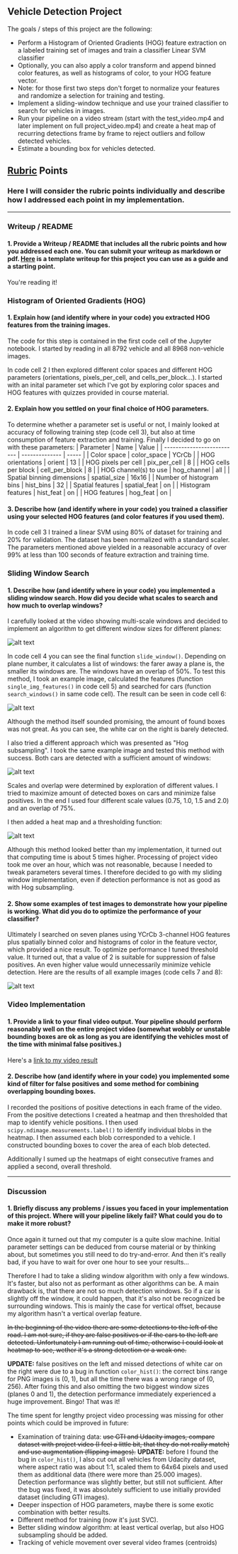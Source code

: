 ## **Vehicle Detection Project**

The goals / steps of this project are the following:

* Perform a Histogram of Oriented Gradients (HOG) feature extraction on a labeled training set of images and train a classifier Linear SVM classifier
* Optionally, you can also apply a color transform and append binned color features, as well as histograms of color, to your HOG feature vector. 
* Note: for those first two steps don't forget to normalize your features and randomize a selection for training and testing.
* Implement a sliding-window technique and use your trained classifier to search for vehicles in images.
* Run your pipeline on a video stream (start with the test_video.mp4 and later implement on full project_video.mp4) and create a heat map of recurring detections frame by frame to reject outliers and follow detected vehicles.
* Estimate a bounding box for vehicles detected.

[//]: # "Image References"
[image1]: ./output_images/Multi_scale.png
[image2]:  ./output_images/Detection_windows.png
[image3]:  ./output_images/Hog_subsampling.png
[image4]:  ./output_images/Heat_map.png
[image5]:  ./output_images/Examples.png
[image6]:  ./output_images/xxx.png
[image7]:  ./output_images/xxx.png

## [Rubric](https://review.udacity.com/#!/rubrics/513/view) Points
### Here I will consider the rubric points individually and describe how I addressed each point in my implementation.  

---
### Writeup / README

#### 1. Provide a Writeup / README that includes all the rubric points and how you addressed each one.  You can submit your writeup as markdown or pdf.  [Here](https://github.com/udacity/CarND-Vehicle-Detection/blob/master/writeup_template.md) is a template writeup for this project you can use as a guide and a starting point.  

You're reading it!

### Histogram of Oriented Gradients (HOG)

#### 1. Explain how (and identify where in your code) you extracted HOG features from the training images.

The code for this step is contained in the first code cell of the Jupyter notebook. I started by reading in all 8792 vehicle and all 8968 non-vehicle images.

In code cell 2 I then explored different color spaces and different HOG parameters (orientations, pixels_per_cell, and cells_per_block...). I started with an inital parameter set which I've got by exploring color spaces and HOG features with quizzes provided in course material.

#### 2. Explain how you settled on your final choice of HOG parameters.

To determine whether a parameter set is useful or not, I mainly looked at accuracy of following training step (code cell 3), but also at time consumption of feature extraction and training. Finally I decided to go on with these parameters:
| Parameter                  | Name           | Value |
| -------------------------- | -------------- | ----- |
| Color space                | color_space    | YCrCb |
| HOG orientations           | orient         | 13    |
| HOG pixels per cell        | pix_per_cell   | 8     |
| HOG cells per block        | cell_per_block | 8     |
| HOG channel(s) to use      | hog_channel    | all   |
| Spatial binning dimensions | spatial_size   | 16x16 |
| Number of histogram bins   | hist_bins      | 32    |
| Spatial features           | spatial_feat   | on    |
| Histogram features         | hist_feat      | on    |
| HOG features               | hog_feat       | on    |

#### 3. Describe how (and identify where in your code) you trained a classifier using your selected HOG features (and color features if you used them).

In code cell 3 I trained a linear SVM using 80% of dataset for training and 20% for validation. The dataset has been normalized with a standard scaler. The parameters mentioned above yielded in a reasonable accuracy of over 99% at less than 100 seconds of feature extraction and training time.

### Sliding Window Search

#### 1. Describe how (and identify where in your code) you implemented a sliding window search.  How did you decide what scales to search and how much to overlap windows?

I carefully looked at the video showing multi-scale windows and decided to implement an algorithm to get different window sizes for different planes:

![alt text][image1]

In code cell 4 you can see the final function `slide_window()`. Depending on plane number, it calculates a list of windows: the farer away a plane is, the smaller its windows are. The windows have an overlap of 50%. To test this method, I took an example image, calculated the features (function `single_img_features()` in code cell 5) and searched for cars (function `search_windows()` in same code cell). The result can be seen in code cell 6:

![alt text][image2]

Although the method itself sounded promising, the amount of found boxes was not great. As you can see, the white car on the right is barely detected.

I also tried a different approach which was presented as "Hog subsampling". I took the same example image and tested this method with success. Both cars are detected with a sufficient amount of windows:

![alt text][image3]

Scales and overlap were determined by exploration of different values. I tried to maximize amount of detected boxes on cars and minimize false positives. In the end I used four different scale values (0.75, 1.0, 1.5 and 2.0) and an overlap of 75%.

I then added a heat map and a thresholding function:

![alt text][image4]

Although this method looked better than my implementation, it turned out that computing time is about 5 times higher. Processing of project video took me over an hour, which was not reasonable, because I needed to tweak parameters several times. I therefore decided to go with my sliding window implementation, even if detection performance is not as good as with Hog subsampling.

#### 2. Show some examples of test images to demonstrate how your pipeline is working.  What did you do to optimize the performance of your classifier?

Ultimately I searched on seven planes using YCrCb 3-channel HOG features plus spatially binned color and histograms of color in the feature vector, which provided a nice result. To optimize performance I tuned threshold value. It turned out, that a value of 2 is suitable for suppression of false positives. An even higher value would unnecessarily minimize vehicle detection. Here are the results of all example images (code cells 7 and 8):

![alt text][image5]



### Video Implementation

#### 1. Provide a link to your final video output.  Your pipeline should perform reasonably well on the entire project video (somewhat wobbly or unstable bounding boxes are ok as long as you are identifying the vehicles most of the time with minimal false positives.)
Here's a [link to my video result](./project_video_final.mp4)


#### 2. Describe how (and identify where in your code) you implemented some kind of filter for false positives and some method for combining overlapping bounding boxes.

I recorded the positions of positive detections in each frame of the video.  From the positive detections I created a heatmap and then thresholded that map to identify vehicle positions.  I then used `scipy.ndimage.measurements.label()` to identify individual blobs in the heatmap.  I then assumed each blob corresponded to a vehicle.  I constructed bounding boxes to cover the area of each blob detected.  

Additionally I sumed up the heatmaps of eight consecutive frames and applied a second, overall threshold.

---

### Discussion

#### 1. Briefly discuss any problems / issues you faced in your implementation of this project.  Where will your pipeline likely fail?  What could you do to make it more robust?

Once again it turned out that my computer is a quite slow machine. Initial parameter settings can be deduced from course material or by thinking about, but sometimes you still need to do try-and-error. And then it's really bad, if you have to wait for over one hour to see your results...

Therefore I had to take a sliding window algorithm with only a few windows. It's faster, but also not as performant as other algorithms can be. A main drawback is, that there are not so much detection windows. So if a car is slightly off the window, it could happen, that it's also not be recognized be surrounding windows. This is mainly the case for vertical offset, because my algorithm hasn't a vertical overlap feature.

~~In the beginning of the video there are some detections to the left of the road. I am not sure, if they are false positives or if the cars to the left are detected. Unfortunately I am running out of time, otherwise I could look at heatmap to see, wether it's a strong detection or a weak one.~~

**UPDATE:** false positives on the left and missed detections of white car on the right were due to a bug in function `color_hist()`: the correct bins range for PNG images is (0, 1), but all the time there was a wrong range of (0, 256). After fixing this and also omitting the two biggest window sizes (planes 0 and 1), the detection performance immediately experienced a huge improvement. Bingo! That was it!

The time spent for lengthy project video processing was missing for other points which could be improved in future:

* Examination of training data: ~~use GTI and Udacity images, compare dataset with project video (I feel a little bit, that they do not really match) and use augmentation (flipping images).~~
  **UPDATE:** before I found the bug in `color_hist()`, I also cut out all vehicles from Udacity dataset, where aspect ratio was about 1:1, scaled them to 64x64 pixels and used them as additional data (there were more than 25.000 images). Detection performance was slightly better, but still not sufficient. After the bug was fixed, it was absolutely sufficient to use initially provided dataset (including GTI images).
* Deeper inspection of HOG parameters, maybe there is some exotic combination with better results.
* Different method for training (now it's just SVC).
* Better sliding window algorithm: at least vertical overlap, but also HOG subsampling should be added.
* Tracking of vehicle movement over several video frames (centroids)